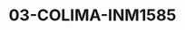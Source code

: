 ---
title: 03-COLIMA-INM1585
image: /v1543919832/viterbo/03-COLIMA-INM1585.jpg
brand: inmaculada
layout: vestito
---
